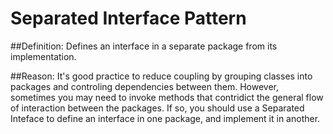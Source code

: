 Separated Interface Pattern
============================

##Definition:
Defines an interface in a separate package from its implementation.

##Reason:
It's good practice to reduce coupling by grouping classes into packages and
controling dependencies between them. However, sometimes you may need to invoke
methods that contridict the general flow of interaction between the packages.
If so, you should use a Separated Inteface to define an interface in one
package, and implement it in another.

